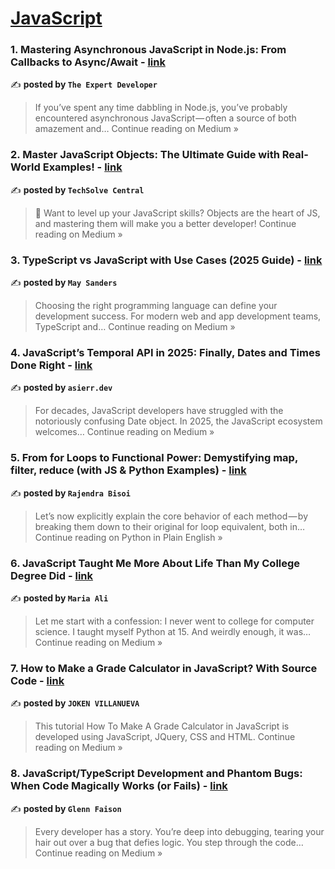 
<h1><a href=https://medium.com/tag/javascript-development/recommended target="_blank" rel="noopener noreferrer">JavaScript</a></h1>
<h3>1.  Mastering Asynchronous JavaScript in Node.js: From Callbacks to Async/Await  - <a href="https://the-expert-developer.medium.com/mastering-asynchronous-javascript-in-node-js-from-callbacks-to-async-await-bd27159a0e8e?source=rss------javascript_development-5" target="_blank" rel="noopener noreferrer">link</a></h3>

✍️ **posted by `The Expert Developer`**

<blockquote>If you’ve spent any time dabbling in Node.js, you’ve probably encountered asynchronous JavaScript — often a source of both amazement and…
Continue reading on Medium »</blockquote>

<h3>2.  Master JavaScript Objects: The Ultimate Guide with Real-World Examples! - <a href="https://medium.com/@techsolver/master-javascript-objects-the-ultimate-guide-with-real-world-examples-25d2419ee578?source=rss------javascript_development-5" target="_blank" rel="noopener noreferrer">link</a></h3>

✍️ **posted by `TechSolve Central`**

<blockquote>🚀 Want to level up your JavaScript skills? Objects are the heart of JS, and mastering them will make you a better developer!
Continue reading on Medium »</blockquote>

<h3>3. TypeScript vs JavaScript with Use Cases (2025 Guide) - <a href="https://medium.com/@may_sanders/typescript-vs-javascript-with-use-cases-2025-guide-3aa20fc25d6f?source=rss------javascript_development-5" target="_blank" rel="noopener noreferrer">link</a></h3>

✍️ **posted by `May Sanders`**

<blockquote>Choosing the right programming language can define your development success. For modern web and app development teams, TypeScript and…
Continue reading on Medium »</blockquote>

<h3>4. JavaScript’s Temporal API in 2025: Finally, Dates and Times Done Right - <a href="https://medium.com/@asierr/javascripts-temporal-api-in-2025-finally-dates-and-times-done-right-7b63a0ac6669?source=rss------javascript_development-5" target="_blank" rel="noopener noreferrer">link</a></h3>

✍️ **posted by `asierr.dev`**

<blockquote>For decades, JavaScript developers have struggled with the notoriously confusing Date object. In 2025, the JavaScript ecosystem welcomes…
Continue reading on Medium »</blockquote>

<h3>5. From for Loops to Functional Power: Demystifying map, filter, reduce (with JS & Python Examples) - <a href="https://python.plainenglish.io/from-for-loops-to-functional-power-demystifying-map-filter-reduce-with-js-python-examples-568199b369de?source=rss------javascript_development-5" target="_blank" rel="noopener noreferrer">link</a></h3>

✍️ **posted by `Rajendra Bisoi`**

<blockquote>Let’s now explicitly explain the core behavior of each method — by breaking them down to their original for loop equivalent, both in…
Continue reading on Python in Plain English »</blockquote>

<h3>6. JavaScript Taught Me More About Life Than My College Degree Did - <a href="https://medium.com/@maryashoukataly/javascript-taught-me-more-about-life-than-my-college-degree-did-3b80ff2387e5?source=rss------javascript_development-5" target="_blank" rel="noopener noreferrer">link</a></h3>

✍️ **posted by `Maria Ali`**

<blockquote>Let me start with a confession: I never went to college for computer science. I taught myself Python at 15. And weirdly enough, it was…
Continue reading on Medium »</blockquote>

<h3>7. How to Make a Grade Calculator in JavaScript? With Source Code - <a href="https://medium.com/@pies052022/how-to-make-a-grade-calculator-in-javascript-with-source-code-042d402d3692?source=rss------javascript_development-5" target="_blank" rel="noopener noreferrer">link</a></h3>

✍️ **posted by `JOKEN VILLANUEVA`**

<blockquote>This tutorial How To Make A Grade Calculator in JavaScript is developed using JavaScript, JQuery, CSS and HTML.
Continue reading on Medium »</blockquote>

<h3>8. JavaScript/TypeScript Development and Phantom Bugs: When Code Magically Works (or Fails) - <a href="https://medium.com/@glennfaison/javascript-typescript-development-and-phantom-bugs-when-code-magically-works-or-fails-f4d4bf5573e4?source=rss------javascript_development-5" target="_blank" rel="noopener noreferrer">link</a></h3>

✍️ **posted by `Glenn Faison`**

<blockquote>Every developer has a story. You’re deep into debugging, tearing your hair out over a bug that defies logic. You step through the code…
Continue reading on Medium »</blockquote>

